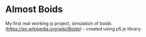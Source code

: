 # Almost Boids

My first real working js project, simulation of boids (https://en.wikipedia.org/wiki/Boids) - created using p5.js library.
